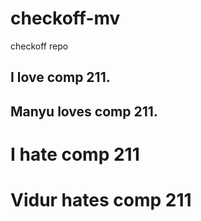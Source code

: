 # checkoff-mv
checkoff repo


## I love comp 211.

## Manyu loves comp 211.
# I hate comp 211
# Vidur hates comp 211

